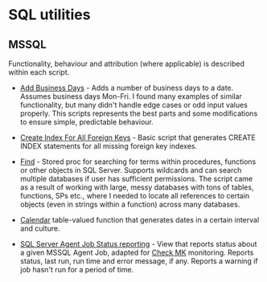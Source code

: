 # SQL utilities

## MSSQL

Functionality, behaviour and attribution (where applicable) is described within each script.

* [Add Business Days](https://github.com/bernhof/sql-util/blob/master/add-business-days.sql) - Adds a number of business days to a date. Assumes business days Mon-Fri. I found many examples of similar functionality, but many didn't handle edge cases or odd input values properly. This scripts represents the best parts and some modifications to ensure simple, predictable behaviour.

* [Create Index For All Foreign Keys](https://github.com/bernhof/sql-util/blob/master/create-index-for-all-foreign-keys.sql) - Basic script that generates CREATE INDEX statements for all missing foreign key indexes.

* [Find](https://github.com/bernhof/sql-util/blob/master/find.sql) - Stored proc for searching for terms within procedures, functions or other objects in SQL Server. Supports wildcards and can search multiple databases if user has sufficient permissions. The script came as a result of working with large, messy databases with tons of tables, functions, SPs etc., where I needed to locate all references to certain objects (even in strings within a function) across many databases.

* [Calendar](https://github.com/bernhof/sql-util/blob/master/get-calendar.sql) table-valued function that generates dates in a certain interval and culture.

* [SQL Server Agent Job Status reporting](https://github.com/bernhof/sql-util/blob/master/check-mk-agent-job-status-report.sql) - View that reports status about a given MSSQL Agent Job, adapted for [Check MK](https://github.com/tribe29/checkmk) monitoring. Reports status, last run, run time and error message, if any. Reports a warning if job hasn't run for a period of time.
